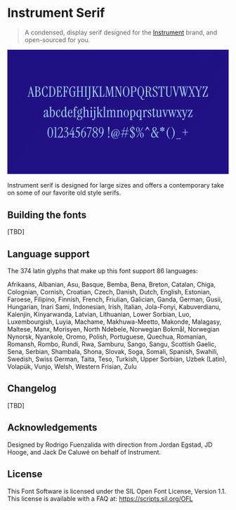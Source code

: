 # Instrument Serif

> A condensed, display serif designed for the [Instrument](https://instrument.com) brand, and open-sourced for you.

![Drag Racing](./docs/1-header.gif)

Instrument serif is designed for large sizes and offers a contemporary take on some of our favorite old style serifs.

## Building the fonts

[TBD]

## Language support

The 374 latin glyphs that make up this font support 86 languages:

Afrikaans, Albanian, Asu, Basque, Bemba, Bena, Breton, Catalan, Chiga, Colognian, Cornish, Croatian, Czech, Danish, Dutch, English, Estonian, Faroese, Filipino, Finnish, French, Friulian, Galician, Ganda, German, Gusii, Hungarian, Inari Sami, Indonesian, Irish, Italian, Jola-Fonyi, Kabuverdianu, Kalenjin, Kinyarwanda, Latvian, Lithuanian, Lower Sorbian, Luo, Luxembourgish, Luyia, Machame, Makhuwa-Meetto, Makonde, Malagasy, Maltese, Manx, Morisyen, North Ndebele, Norwegian Bokmål, Norwegian Nynorsk, Nyankole, Oromo, Polish, Portuguese, Quechua, Romanian, Romansh, Rombo, Rundi, Rwa, Samburu, Sango, Sangu, Scottish Gaelic, Sena, Serbian, Shambala, Shona, Slovak, Soga, Somali, Spanish, Swahili, Swedish, Swiss German, Taita, Teso, Turkish, Upper Sorbian, Uzbek (Latin), Volapük, Vunjo, Welsh, Western Frisian, Zulu

## Changelog

[TBD]

## Acknowledgements

Designed by Rodrigo Fuenzalida with direction from Jordan Egstad, JD Hooge, and Jack De Caluwé on behalf of Instrument.

## License

This Font Software is licensed under the SIL Open Font License, Version 1.1. This license is available with a FAQ at: https://scripts.sil.org/OFL
